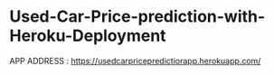 # Used-Car-Price-prediction-with-Heroku-Deployment



APP ADDRESS : https://usedcarpricepredictiorapp.herokuapp.com/
